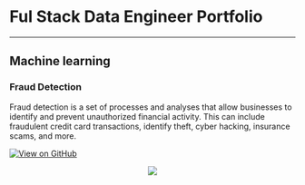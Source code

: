 # Ful Stack Data Engineer Portfolio
----

## Machine learning

### Fraud Detection

Fraud detection is a set of processes and analyses that allow businesses to identify and prevent unauthorized financial activity. This can include fraudulent credit card transactions, identify theft, cyber hacking, insurance scams, and more.

[![View on GitHub](https://img.shields.io/badge/GitHub-View_on_GitHub-blue?logo=GitHub)](https://github.com/rakesh-shah/fraud_detection)

<center><img src="assets/img/fraud_detection.jpg"/></center>